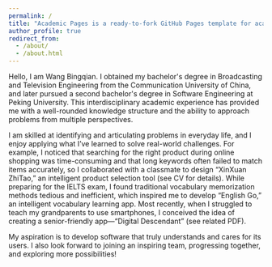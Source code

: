 ```yaml
---
permalink: /
title: "Academic Pages is a ready-to-fork GitHub Pages template for academic personal websites"
author_profile: true
redirect_from: 
  - /about/
  - /about.html
---
```


Hello, I am Wang Bingqian. I obtained my bachelor's degree in Broadcasting and Television Engineering from the Communication University of China, and later pursued a second bachelor's degree in Software Engineering at Peking University. This interdisciplinary academic experience has provided me with a well-rounded knowledge structure and the ability to approach problems from multiple perspectives.

I am skilled at identifying and articulating problems in everyday life, and I enjoy applying what I’ve learned to solve real-world challenges. For example, I noticed that searching for the right product during online shopping was time-consuming and that long keywords often failed to match items accurately, so I collaborated with a classmate to design “XinXuan ZhiTao,” an intelligent product selection tool (see CV for details). While preparing for the IELTS exam, I found traditional vocabulary memorization methods tedious and inefficient, which inspired me to develop “English Go,” an intelligent vocabulary learning app. Most recently, when I struggled to teach my grandparents to use smartphones, I conceived the idea of creating a senior-friendly app—“Digital Descendant” (see related PDF).

My aspiration is to develop software that truly understands and cares for its users. I also look forward to joining an inspiring team, progressing together, and exploring more possibilities!
